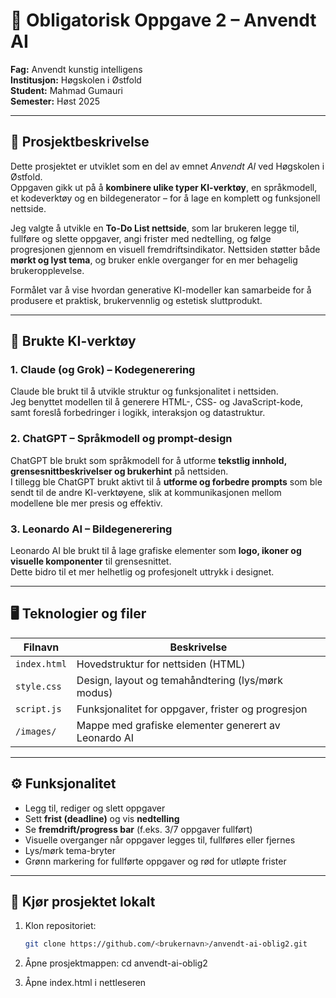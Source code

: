 # 🧠 Obligatorisk Oppgave 2 – Anvendt AI  
**Fag:** Anvendt kunstig intelligens  
**Institusjon:** Høgskolen i Østfold  
**Student:** Mahmad Gumauri  
**Semester:** Høst 2025  

---

## 📘 Prosjektbeskrivelse
Dette prosjektet er utviklet som en del av emnet *Anvendt AI* ved Høgskolen i Østfold.  
Oppgaven gikk ut på å **kombinere ulike typer KI-verktøy**, en språkmodell, et kodeverktøy og en bildegenerator – for å lage en komplett og funksjonell nettside.

Jeg valgte å utvikle en **To-Do List nettside**, som lar brukeren legge til, fullføre og slette oppgaver, angi frister med nedtelling, og følge progresjonen gjennom en visuell fremdriftsindikator. Nettsiden støtter både **mørkt og lyst tema**, og bruker enkle overganger for en mer behagelig brukeropplevelse.

Formålet var å vise hvordan generative KI-modeller kan samarbeide for å produsere et praktisk, brukervennlig og estetisk sluttprodukt.

---

## 🧩 Brukte KI-verktøy

### 1. **Claude (og Grok) – Kodegenerering**
Claude ble brukt til å utvikle struktur og funksjonalitet i nettsiden.  
Jeg benyttet modellen til å generere HTML-, CSS- og JavaScript-kode, samt foreslå forbedringer i logikk, interaksjon og datastruktur.

### 2. **ChatGPT – Språkmodell og prompt-design**
ChatGPT ble brukt som språkmodell for å utforme **tekstlig innhold, grensesnittbeskrivelser og brukerhint** på nettsiden.  
I tillegg ble ChatGPT brukt aktivt til å **utforme og forbedre prompts** som ble sendt til de andre KI-verktøyene, slik at kommunikasjonen mellom modellene ble mer presis og effektiv.

### 3. **Leonardo AI – Bildegenerering**
Leonardo AI ble brukt til å lage grafiske elementer som **logo, ikoner og visuelle komponenter** til grensesnittet.  
Dette bidro til et mer helhetlig og profesjonelt uttrykk i designet.

---

## 🖥️ Teknologier og filer

| Filnavn | Beskrivelse |
|----------|--------------|
| `index.html` | Hovedstruktur for nettsiden (HTML) |
| `style.css` | Design, layout og temahåndtering (lys/mørk modus) |
| `script.js` | Funksjonalitet for oppgaver, frister og progresjon |
| `/images/` | Mappe med grafiske elementer generert av Leonardo AI |

---

## ⚙️ Funksjonalitet
- Legg til, rediger og slett oppgaver  
- Sett **frist (deadline)** og vis **nedtelling**  
- Se **fremdrift/progress bar** (f.eks. 3/7 oppgaver fullført)  
- Visuelle overganger når oppgaver legges til, fullføres eller fjernes  
- Lys/mørk tema-bryter  
- Grønn markering for fullførte oppgaver og rød for utløpte frister  

---

## 🚀 Kjør prosjektet lokalt
1. Klon repositoriet:
   ```bash
   git clone https://github.com/<brukernavn>/anvendt-ai-oblig2.git
2. Åpne prosjektmappen: cd anvendt-ai-oblig2

3. Åpne index.html i nettleseren
